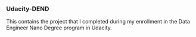 ### Udacity-DEND

This contains the project that I completed during my enrollment in the Data Engineer Nano Degree program in Udacity.
